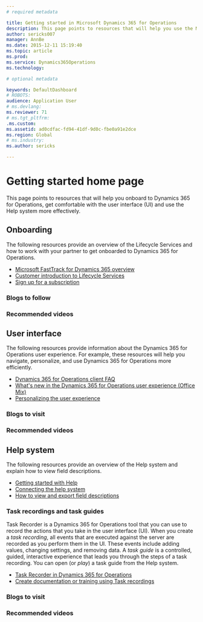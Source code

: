 ```yaml
---
# required metadata

title: Getting started in Microsoft Dynamics 365 for Operations
description: This page points to resources that will help you use the Microsoft Dynamics 365 for Operations user interface (UI) and Help system more effectively.
author: sericks007
manager: AnnBe
ms.date: 2015-12-11 15:19:40
ms.topic: article
ms.prod: 
ms.service: Dynamics365Operations
ms.technology: 

# optional metadata

keywords: DefaultDashboard
# ROBOTS: 
audience: Application User
# ms.devlang: 
ms.reviewer: 71
# ms.tgt_pltfrm: 
.ms.custom: 
ms.assetid: ad0cdfac-fd94-41df-9d0c-fbe0a91e2dce
ms.region: Global
# ms.industry: 
ms.author: sericks

---
```


# Getting started home page

This page points to resources that will help you onboard to Dynamics 365 for Operations, get comfortable with the user interface (UI) and use the Help system more effectively.

## Onboarding
The following resources provide an overview of the Lifecycle Services and how to work with your partner to get onboarded to Dynamics 365 for Operations.
-   [Microsoft FastTrack for Dynamics 365 overview](fasttrack-dynamics-365-overview.md)
-   [Customer introduction to Lifecycle Services](/dynamics365/operations/dev-itpro/ifecycle-services/lcs-works-lcs)
-   [Sign up for a subscription](/dynamics365/operations/dev-itpro/dev-tools/sign-up-preview-subscription)

### Blogs to follow

### Recommended videos

## User interface
The following resources provide information about the Dynamics 365 for Operations user experience. For example, these resources will help you navigate, personalize, and use Dynamics 365 for Operations more efficiently.

-   [Dynamics 365 for Operations client FAQ](/core/client-qa)
-   [What's new in the Dynamics 365 for Operations user experience (Office Mix)](https://mix.office.com/watch/1ohsrrpsd02e1)
-   [Personalizing the user experience](personalize-user-experience.md)

### Blogs to visit

### Recommended videos

## Help system
The following resources provide an overview of the Help system and explain how to view field descriptions.

-   [Getting started with Help](/dynamics365/operations/dev-itpro/sysadmin/help-overview)
-   [Connecting the help system](/dynamics365/operations/dev-itpro/get-started/working-with-help)
-   [How to view and export field descriptions](view-export-field-descriptions.md)

### Task recordings and task guides

Task Recorder is a Dynamics 365 for Operations tool that you can use to record the actions that you take in the user interface (UI). When you create a *task recording*, all events that are executed against the server are recorded as you perform them in the UI. These events include adding values, changing settings, and removing data. A *task guide* is a controlled, guided, interactive experience that leads you through the steps of a task recording. You can open (or *play*) a task guide from the Help system.

-   [Task Recorder in Dynamics 365 for Operations](/dynamics365/operations/dev-itpro/user-interface/task-recorder-in-ax7)
-   [Create documentation or training using Task recordings](/dynamics365/operations/dev-itpro/user-interface/task-recorder)

### Blogs to visit

### Recommended videos
